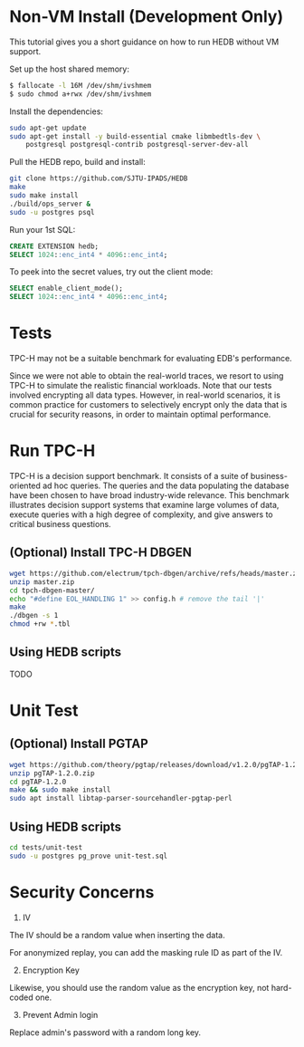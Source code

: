 # Non-VM Install (Development Only)

This tutorial gives you a short guidance on how to run HEDB without VM support.

Set up the host shared memory:
```sh
$ fallocate -l 16M /dev/shm/ivshmem
$ sudo chmod a+rwx /dev/shm/ivshmem
```

Install the dependencies:
```sh
sudo apt-get update
sudo apt-get install -y build-essential cmake libmbedtls-dev \
    postgresql postgresql-contrib postgresql-server-dev-all
```

Pull the HEDB repo, build and install:
```sh
git clone https://github.com/SJTU-IPADS/HEDB
make
sudo make install
./build/ops_server &
sudo -u postgres psql
```

Run your 1st SQL:
```sql
CREATE EXTENSION hedb;
SELECT 1024::enc_int4 * 4096::enc_int4;
```

To peek into the secret values, try out the client mode:
```sql
SELECT enable_client_mode();
SELECT 1024::enc_int4 * 4096::enc_int4;
```

# Tests

TPC-H may not be a suitable benchmark for evaluating EDB's performance.

Since we were not able to obtain the real-world traces, we resort to using TPC-H to simulate the realistic financial workloads.
Note that our tests involved encrypting all data types. However, in real-world scenarios, it is common practice for customers to selectively encrypt only the data that is crucial for security reasons, in order to maintain optimal performance.

# Run TPC-H

TPC-H is a decision support benchmark. It consists of a suite of business-oriented ad hoc queries. The queries and the data populating the database have been chosen to have broad industry-wide relevance. This benchmark illustrates decision support systems that examine large volumes of data, execute queries with a high degree of complexity, and give answers to critical business questions.

## (Optional) Install TPC-H DBGEN

```sh
wget https://github.com/electrum/tpch-dbgen/archive/refs/heads/master.zip
unzip master.zip
cd tpch-dbgen-master/
echo "#define EOL_HANDLING 1" >> config.h # remove the tail '|'
make
./dbgen -s 1
chmod +rw *.tbl
```

## Using HEDB scripts

TODO

# Unit Test

## (Optional) Install PGTAP

```sh
wget https://github.com/theory/pgtap/releases/download/v1.2.0/pgTAP-1.2.0.zip
unzip pgTAP-1.2.0.zip
cd pgTAP-1.2.0
make && sudo make install
sudo apt install libtap-parser-sourcehandler-pgtap-perl
```

## Using HEDB scripts

```sh
cd tests/unit-test
sudo -u postgres pg_prove unit-test.sql
```

# Security Concerns

1. IV

The IV should be a random value when inserting the data.

For anonymized replay, you can add the masking rule ID as part of the IV.

2. Encryption Key

Likewise, you should use the random value as the encryption key, not hard-coded one.

3. Prevent Admin login

Replace admin's password with a random long key.


